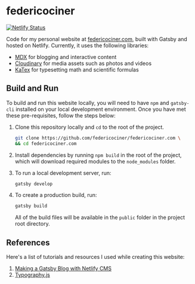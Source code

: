 # federicociner

[![Netlify Status](https://api.netlify.com/api/v1/badges/d83e7b9a-4e4d-4dc5-a8ea-a75fc16a1276/deploy-status)](https://app.netlify.com/sites/federicociner/deploys)

Code for my personal website at [federicociner.com](https://federicociner.com/), built with Gatsby and hosted on Netlify. Currently, it uses the following libraries:

- [MDX](https://mdxjs.com/) for blogging and interactive content
- [Cloudinary](https://cloudinary.com/) for media assets such as photos and videos
- [KaTex](https://katex.org/) for typesetting math and scientific formulas

## Build and Run

To build and run this website locally, you will need to have `npm` and `gatsby-cli` installed on your local development environment. Once you have met these pre-requisites, follow the steps below:

1. Clone this repository locally and `cd` to the root of the project.

   ```sh
   git clone https://github.com/federicociner/federicociner.com \
   && cd federicociner.com
   ```

1. Install dependencies by running `npm build` in the root of the project, which will download required modules to the `node_modules` folder.

1. To run a local development server, run:

   ```sh
   gatsby develop
   ```

1. To create a production build, run:

   ```sh
   gatsby build
   ```

   All of the build files will be available in the `public` folder in the project root directory.

## References

Here's a list of tutorials and resources I used while creating this website:

1. [Making a Gatsby Blog with Netlify CMS](https://www.gatsbyjs.org/tutorial/blog-netlify-cms-tutorial/)
1. [Typography.js](https://kyleamathews.github.io/typography.js/)
